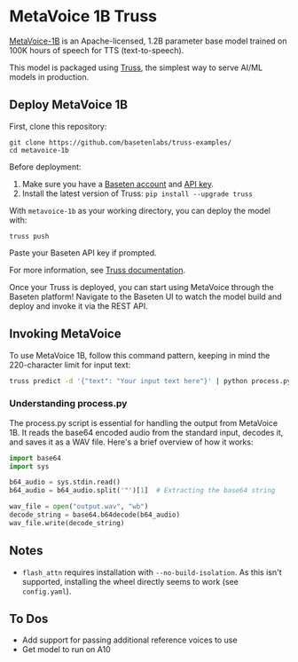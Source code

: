 # MetaVoice 1B Truss
[MetaVoice-1B](https://github.com/metavoiceio/metavoice-src) is an Apache-licensed, 1.2B parameter base model trained on 100K hours of speech for TTS (text-to-speech).

This model is packaged using [Truss](https://trussml.com), the simplest way to serve AI/ML models in production.

## Deploy MetaVoice 1B
First, clone this repository:

```
git clone https://github.com/basetenlabs/truss-examples/
cd metavoice-1b
```

Before deployment:

1. Make sure you have a [Baseten account](https://app.baseten.co/signup) and [API key](https://app.baseten.co/settings/account/api_keys).
2. Install the latest version of Truss: `pip install --upgrade truss`

With `metavoice-1b` as your working directory, you can deploy the model with:

```
truss push
```

Paste your Baseten API key if prompted.

For more information, see [Truss documentation](https://truss.baseten.co).

Once your Truss is deployed, you can start using MetaVoice through the Baseten platform! Navigate to the Baseten UI to watch the model build and deploy and invoke it via the REST API.


## Invoking MetaVoice

To use MetaVoice 1B, follow this command pattern, keeping in mind the 220-character limit for input text:

```sh
truss predict -d '{"text": "Your input text here"}' | python process.py
```

### Understanding process.py
The process.py script is essential for handling the output from MetaVoice 1B. It reads the base64 encoded audio from the standard input, decodes it, and saves it as a WAV file. Here's a brief overview of how it works:

```python
import base64
import sys

b64_audio = sys.stdin.read()
b64_audio = b64_audio.split('"')[1]  # Extracting the base64 string

wav_file = open("output.wav", "wb")
decode_string = base64.b64decode(b64_audio)
wav_file.write(decode_string)
```

## Notes
- `flash_attn` requires installation with `--no-build-isolation`. As this isn't supported, installing the wheel directly seems to work (see `config.yaml`).

## To Dos
- Add support for passing additional reference voices to use
- Get model to run on A10
